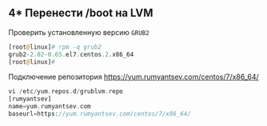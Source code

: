 ## 4* Перенести /boot на LVM

Проверить установленную версию `GRUB2`
```php
[root@linux]# rpm -q grub2
grub2-2.02-0.65.el7.centos.2.x86_64
[root@linux]# 
```
Подключение репозитория https://yum.rumyantsev.com/centos/7/x86_64/
```php
vi /etc/yum.repos.d/grublvm.repo
[rumyantsev]
name=yum.rumyantsev.com
baseurl=https://yum.rumyantsev.com/centos/7/x86_64/
```

